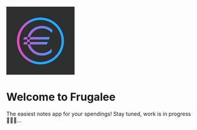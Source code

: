 ![logo](logo.png)
# Welcome to Frugalee

The easiest notes app for your spendings!
Stay tuned, work is in progress 🏃🏻‍♂️...
